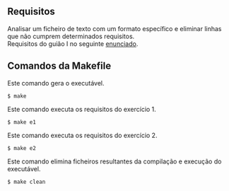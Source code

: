 ## Requisitos
Analisar um ficheiro de texto com um formato específico e eliminar linhas que não cumprem determinados requisitos.  
Requisitos do guião I no seguinte [enunciado](https://github.com/Katilho/LI3/blob/main/guiao-1/LI3-Guia%CC%83o%20I.pdf).

## Comandos da Makefile
Este comando gera o executável.
```
$ make
```  
Este comando executa os requisitos do exercício 1.
```
$ make e1
```  
Este comando executa os requisitos do exercício 2.
```
$ make e2
```  
Este comando elimina ficheiros resultantes da compilação e execução do executável.
```
$ make clean
```  
